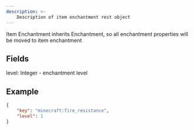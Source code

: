 ```yaml
---
description: >-
    Description of item enchantment rest object
---
```


Item Enchantment inherits Enchantment, so all enchantment properties will be moved to item enchantment

## Fields

level: Integer - enchantment level

## Example
```json
{
    "key": "minecraft:fire_resistance",
    "level": 1
}
```
